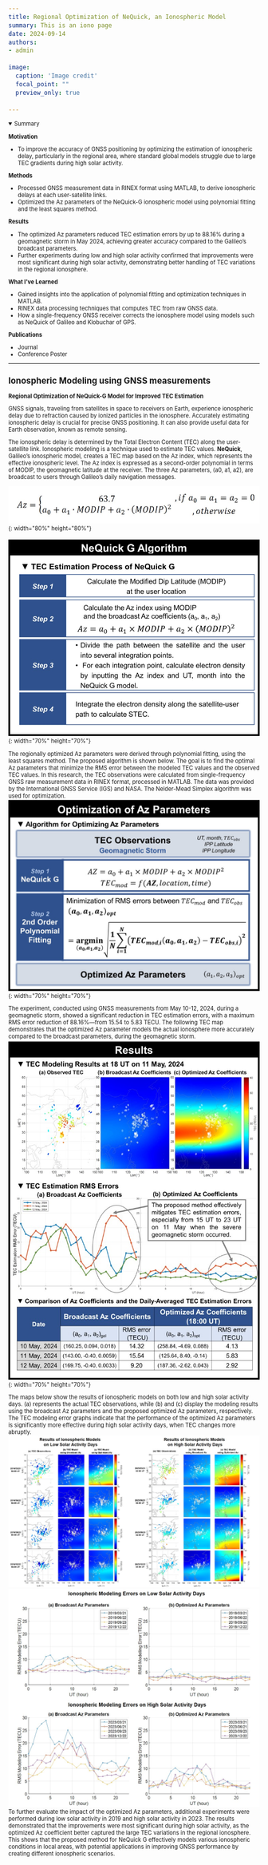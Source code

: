 ```yaml
---
title: Regional Optimization of NeQuick, an Ionospheric Model
summary: This is an iono page
date: 2024-09-14
authors: 
- admin

image:
  caption: 'Image credit'
  focal_point: ""
  preview_only: true

---
```

<span style="font-size:80%">

<details open>
  <summary>Summary</summary>

  **Motivation**
  - To improve the accuracy of GNSS positioning by optimizing the estimation of ionospheric delay, particularly in the regional area, where standard global models struggle due to large TEC gradients during high solar activity.

  **Methods**
  - Processed GNSS measurement data in RINEX format using MATLAB, to derive ionospheric delays at each user-satellite links.
  - Optimized the Az parameters of the NeQuick-G ionospheric model using polynomial fitting and the least squares method.


  **Results**
  - The optimized Az parameters reduced TEC estimation errors by up to 88.16% during a geomagnetic storm in May 2024, achieving greater accuracy compared to the Galileo’s broadcast parameters.
  - Further experiments during low and high solar activity confirmed that improvements were most significant during high solar activity, demonstrating better handling of TEC variations in the regional ionosphere.


  **What I’ve Learned**
  -  Gained insights into the application of polynomial fitting and optimization techniques in MATLAB.  
  - RINEX data processing techniques that computes TEC from raw GNSS data. 
  - How a single-frequency GNSS receiver corrects the ionosphere model using models such as NeQuick of Galileo and Klobuchar of GPS.

  **Publications**
  - Journal 
  - Conference Poster
</details>

---
## Ionospheric Modeling using GNSS measurements
**Regional Optimization of NeQuick-G Model for Improved TEC Estimation**

GNSS signals, traveling from satellites in space to receivers on Earth, experience ionospheric delay due to refraction caused by ionized particles in the ionosphere. Accurately estimating ionospheric delay is crucial for precise GNSS positioning. It can also provide useful data for Earth observation, known as remote sensing.

The ionospheric delay is determined by the Total Electron Content (TEC) along the user-satellite link. Ionospheric modeling is a technique used to estimate TEC values. **NeQuick**, Galileo’s ionospheric model, creates a TEC map based on the Az index, which represents the effective ionospheric level. The Az index is expressed as a second-order polynomial in terms of MODIP, the geomagnetic latitude at the receiver. The three Az parameters, (a0, a1, a2), are broadcast to users through Galileo’s daily navigation messages.

![ionosphere_az](./figures/iono_az.jpg){: width="80%" height="80%"}

![ionosphere_nequick](./figures/iono_nequick.jpg){: width="70%" height="70%"}

The regionally optimized Az parameters were derived through polynomial fitting, using the least squares method. The proposed algorithm is shown below. The goal is to find the optimal Az parameters that minimize the RMS error between the modeled TEC values and the observed TEC values. In this research, the TEC observations were calculated from single-frequency GNSS raw measurement data in RINEX format, processed in MATLAB. The data was provided by the International GNSS Service (IGS) and NASA. The Nelder-Mead Simplex algorithm was used for optimization.
![ionosphere_algorithm](./figures/iono_algorithm.jpg){: width="70%" height="70%"}

The experiment, conducted using GNSS measurements from May 10-12, 2024, during a geomagnetic storm, showed a significant reduction in TEC estimation errors, with a maximum RMS error reduction of 88.16%—from 15.54 to 5.83 TECU. The following TEC map demonstrates that the optimized Az parameter models the actual ionosphere more accurately compared to the broadcast parameters, during the geomagnetic storm.
![ionosphere_result](./figures/iono_result.jpg){: width="70%" height="70%"}

The maps below show the results of ionospheric models on both low and high solar activity days. (a) represents the actual TEC observations, while (b) and (c) display the modeling results using the broadcast Az parameters and the proposed optimized Az parameters, respectively. The TEC modeling error graphs indicate that the performance of the optimized Az parameters is significantly more effective during high solar activity days, when TEC changes more abruptly.
![ionosphere_map](./figures/iono_map.jpg)
![ionosphere_error](./figures/iono_error.jpg)
To further evaluate the impact of the optimized Az parameters, additional experiments were performed during low solar activity in 2019 and high solar activity in 2023. The results demonstrated that the improvements were most significant during high solar activity, as the optimized Az coefficient better captured the large TEC variations in the regional ionosphere. This shows that the proposed method for NeQuick G effectively models various ionospheric conditions in local areas, with potential applications in improving GNSS performance by creating different ionospheric scenarios.

</span>

